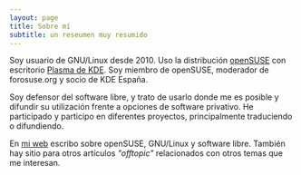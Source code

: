 ```yaml
---
layout: page
title: Sobre mí
subtitle: un reseumen muy resumido
---
```

Soy usuario de GNU/Linux desde 2010. Uso la distribución [openSUSE](https://www.opensuse.org/) con escritorio [Plasma de KDE](https://www.kde.org/workspaces/). Soy miembro de openSUSE, moderador de forosuse.org y socio de KDE España.

Soy defensor del software libre, y trato de usarlo donde me es posible y difundir su utilización frente a opciones de software privativo. He participado y participo en diferentes proyectos, principalmente traduciendo o difundiendo.

En [mi web](https://victorhckinthefreeworld.com/) escribo sobre openSUSE, GNU/Linux y software libre. También hay sitio para otros artículos _"offtopic"_ relacionados con otros temas que me interesan.
